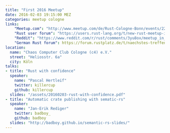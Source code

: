 ```yaml
---
title: "First 2016 Meetup"
date: 2016-02-03 19:15:00 MEZ
categories: meetup cologne
links:
    "Meetup.com": "http://www.meetup.com/de/Rust-Cologne-Bonn/events/227534456/"
    "Rust user forum": "https://users.rust-lang.org/t/new-rust-meetup-in-cologne-germany-on-2016-02-03/4110"
    "Reddit": "https://www.reddit.com/r/rust/comments/3yu8ox/meetup_in_cologne_on_wednesday_feb_3rd_2016_715pm/"
    "German Rust forum": https://forum.rustplatz.de/t/naechstes-treffen-in-koeln-3-februar-2016-19-15-im-c4/90
location:
  name: "Chaos Computer Club Cologne (c4) e.V."
  street: "Heliosstr. 6a"
  city: Köln
talks:
- title: "Rust with confidence"
  speaker:
    name: "Pascal Hertleif"
    twitter: killercup
    github: killercup
  slides: "/assets/20160203-rust-with-confidence.pdf"
- title: "Automatic crate publishing with sematic-rs"
  speaker:
    name: "Jan-Erik Rediger"
    twitter: badboy_
    github: badboy
  slides: "http://badboy.github.io/semantic-rs-slides/"
---
```

